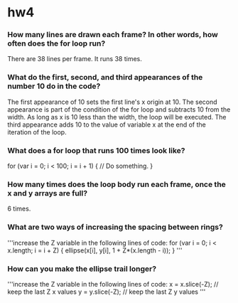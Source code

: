 # hw4


### How many lines are drawn each frame? In other words, how often does the for loop run?
There are 38 lines per frame. It runs 38 times.

### What do the first, second, and third appearances of the number 10 do in the code?
The first appearance of 10 sets the first line's x origin at 10. The second appearance is part of the condition of the for loop and subtracts 10 from the width. As long as x is 10 less than the width, the loop will be executed. The third appearance adds 10 to the value of variable x at the end of the iteration of the loop.

### What does a for loop that runs 100 times look like?

for (var i = 0; i < 100; i = i + 1) {
  // Do something.
}

### How many times does the loop body run each frame, once the x and y arrays are full?
6 times.

### What are two ways of increasing the spacing between rings?
'''increase the Z variable in the following lines of code:
  for (var i = 0; i < x.length; i = i + Z) {
    ellipse(x[i], y[i], 1 + Z*(x.length - i));
  }
'''

### How can you make the ellipse trail longer?
'''increase the Z variable in the following lines of code:
  x = x.slice(-Z); // keep the last Z x values
  y = y.slice(-Z); // keep the last Z y values
  '''
